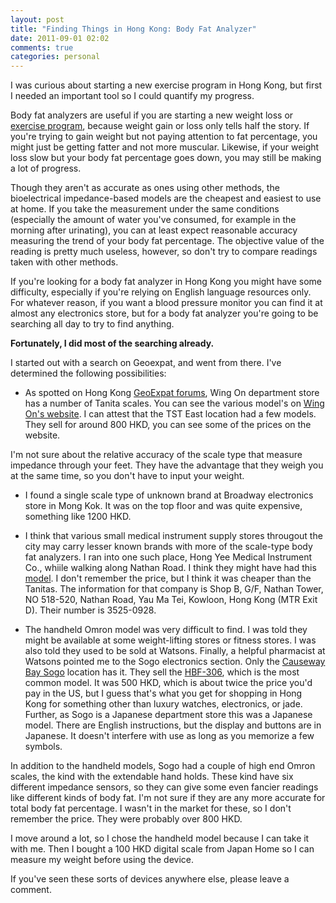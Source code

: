 ```yaml
---
layout: post
title: "Finding Things in Hong Kong: Body Fat Analyzer"
date: 2011-09-01 02:02
comments: true
categories: personal
---
```

I was curious about starting a new exercise program in Hong Kong, but first I needed an important tool so I could quantify my progress. 

Body fat analyzers are useful if you are starting a new weight loss or
[exercise program](http://www.amazon.com/gp/product/030746363X/ref=as_li_ss_tl?ie=UTF8&tag=divergi-20&linkCode=as2&camp=217145&creative=399369&creativeASIN=030746363X
"4 Hour Body Amazon affiliate link"),
because weight gain or loss only tells half the story. If you're trying to gain weight but not paying attention to fat percentage, you might just be getting fatter and not more muscular. Likewise, if your weight loss slow but your body fat percentage goes down, you may still be making a lot of progress.

<!--more-->

Though they aren't as accurate as ones using other methods, the bioelectrical impedance-based models are the cheapest and easiest to use at home. If you take the measurement under the same conditions (especially the amount of water you've consumed, for example in the morning after urinating), you can at least expect reasonable accuracy measuring the trend of your body fat percentage. The objective value of the reading is pretty much useless, however, so don't try to compare readings taken with other methods. 

If you're looking for a body fat analyzer in Hong Kong you might have some difficulty, especially if you're relying on English language resources only. For whatever reason, if you want a blood pressure monitor you can find it at almost any electronics store, but for a body fat analyzer you're going to be searching all day to try to find anything.

**Fortunately, I did most of the searching already.**

I started out with a search on Geoexpat, and went from there. I've determined the following possibilities:

* As spotted on Hong Kong [GeoExpat forums](http://hongkong.geoexpat.com/forum/33/thread181145.html), Wing On
department store has a number of Tanita scales. You can see the
various model's on [Wing On's website](http://www.wingonet.com/ "wing
on department store"). I can attest that the TST East location had a
few models. They sell for around 800 HKD, you can see some of the
prices on the website.

I'm not sure about the relative accuracy of the scale type that measure impedance through your feet. They have the advantage that they weigh you at the same time, so you don't have to input your weight. 

* I found a single scale type of unknown brand at Broadway
electronics store in Mong Kok. It was on the top floor and was quite expensive, something like 1200 HKD.

* I think that various small medical instrument supply stores
througout the city may carry lesser known brands with more of the
scale-type body fat analyzers. I ran into one such place, Hong Yee
Medical Instrument Co., whiile walking along Nathan Road. I think they
might have had this [model](http://www.bremed.com/product_page/BD7730.html). I don't
remember the price, but I think it was cheaper than the Tanitas. The
information for that company is Shop B, G/F, Nathan Tower, NO 518-520,
Nathan Road, Yau Ma Tei, Kowloon, Hong Kong (MTR Exit D). Their number
is 3525-0928. 

* The handheld Omron model was very difficult to find. I was told
they might be available at some weight-lifting stores or fitness
stores. I was also told they used to be sold at Watsons. Finally, a
helpful pharmacist at Watsons pointed me to the Sogo electronics
section. Only the
[Causeway Bay Sogo](http://maps.google.com/maps/place?q=sogo+causeway+bay&hl=en&cid=17800385737830013441
"causeway bay sogo google maps") location has it. They sell the
[HBF-306](http://www.amazon.com/gp/product/B00006WNPU/ref=as_li_ss_tl?ie=UTF8&tag=divergi-20&linkCode=as2&camp=217145&creative=399373&creativeASIN=B00006WNPU
"handheld Omron model Amazon affiliate link"), which is the most common model. It was 500 HKD, which is about twice the price you'd pay in the US, but I guess that's what you get for shopping in Hong Kong for something other than luxury watches, electronics, or jade. Further, as Sogo is a Japanese department store this was a Japanese model. There are English instructions, but the display and buttons are in Japanese. It doesn't interfere with use as long as you memorize a few symbols. 

In addition to the handheld models, Sogo had a couple of high end Omron scales, the kind with the extendable hand holds. These kind have six different impedance sensors, so they can give some even fancier readings like different kinds of body fat. I'm not sure if they are any more accurate for total body fat percentage. I wasn't in the market for these, so I don't remember the price. They were probably over 800 HKD.

I move around a lot, so I chose the handheld model because I can take it with me. Then I bought a 100 HKD digital scale from Japan Home so I can measure my weight before using the device. 

If you've seen these sorts of devices anywhere else, please leave a comment.
